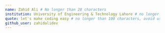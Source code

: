 ```yaml
---
name: Zahid Ali # No longer than 28 characters
institution: University of Engineering & Technology Lahore # no longer than 58 characters
quote: let's make coding easy # no longer than 100 characters, avoid using quotes(") to guarantee the format remains the same.
github_user: zahidalidev
---
```

